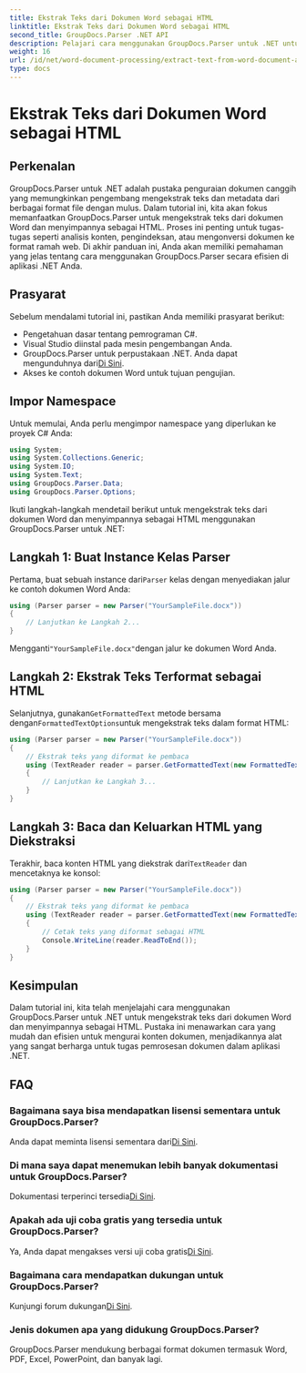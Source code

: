 ```yaml
---
title: Ekstrak Teks dari Dokumen Word sebagai HTML
linktitle: Ekstrak Teks dari Dokumen Word sebagai HTML
second_title: GroupDocs.Parser .NET API
description: Pelajari cara menggunakan GroupDocs.Parser untuk .NET untuk mengekstrak teks dari dokumen Word dan menyimpannya sebagai HTML. Tutorial langkah demi langkah dengan contoh kode.
weight: 16
url: /id/net/word-document-processing/extract-text-from-word-document-as-html/
type: docs
---
```

# Ekstrak Teks dari Dokumen Word sebagai HTML

## Perkenalan
GroupDocs.Parser untuk .NET adalah pustaka penguraian dokumen canggih yang memungkinkan pengembang mengekstrak teks dan metadata dari berbagai format file dengan mulus. Dalam tutorial ini, kita akan fokus memanfaatkan GroupDocs.Parser untuk mengekstrak teks dari dokumen Word dan menyimpannya sebagai HTML. Proses ini penting untuk tugas-tugas seperti analisis konten, pengindeksan, atau mengonversi dokumen ke format ramah web. Di akhir panduan ini, Anda akan memiliki pemahaman yang jelas tentang cara menggunakan GroupDocs.Parser secara efisien di aplikasi .NET Anda.
## Prasyarat
Sebelum mendalami tutorial ini, pastikan Anda memiliki prasyarat berikut:
- Pengetahuan dasar tentang pemrograman C#.
- Visual Studio diinstal pada mesin pengembangan Anda.
-  GroupDocs.Parser untuk perpustakaan .NET. Anda dapat mengunduhnya dari[Di Sini](https://releases.groupdocs.com/parser/net/).
- Akses ke contoh dokumen Word untuk tujuan pengujian.
## Impor Namespace
Untuk memulai, Anda perlu mengimpor namespace yang diperlukan ke proyek C# Anda:
```csharp
using System;
using System.Collections.Generic;
using System.IO;
using System.Text;
using GroupDocs.Parser.Data;
using GroupDocs.Parser.Options;
```
Ikuti langkah-langkah mendetail berikut untuk mengekstrak teks dari dokumen Word dan menyimpannya sebagai HTML menggunakan GroupDocs.Parser untuk .NET:
## Langkah 1: Buat Instance Kelas Parser
 Pertama, buat sebuah instance dari`Parser` kelas dengan menyediakan jalur ke contoh dokumen Word Anda:
```csharp
using (Parser parser = new Parser("YourSampleFile.docx"))
{
    // Lanjutkan ke Langkah 2...
}
```
 Mengganti`"YourSampleFile.docx"`dengan jalur ke dokumen Word Anda.
## Langkah 2: Ekstrak Teks Terformat sebagai HTML
 Selanjutnya, gunakan`GetFormattedText` metode bersama dengan`FormattedTextOptions`untuk mengekstrak teks dalam format HTML:
```csharp
using (Parser parser = new Parser("YourSampleFile.docx"))
{
    // Ekstrak teks yang diformat ke pembaca
    using (TextReader reader = parser.GetFormattedText(new FormattedTextOptions(FormattedTextMode.Html)))
    {
        // Lanjutkan ke Langkah 3...
    }
}
```
## Langkah 3: Baca dan Keluarkan HTML yang Diekstraksi
 Terakhir, baca konten HTML yang diekstrak dari`TextReader` dan mencetaknya ke konsol:
```csharp
using (Parser parser = new Parser("YourSampleFile.docx"))
{
    // Ekstrak teks yang diformat ke pembaca
    using (TextReader reader = parser.GetFormattedText(new FormattedTextOptions(FormattedTextMode.Html)))
    {
        // Cetak teks yang diformat sebagai HTML
        Console.WriteLine(reader.ReadToEnd());
    }
}
```
## Kesimpulan
Dalam tutorial ini, kita telah menjelajahi cara menggunakan GroupDocs.Parser untuk .NET untuk mengekstrak teks dari dokumen Word dan menyimpannya sebagai HTML. Pustaka ini menawarkan cara yang mudah dan efisien untuk mengurai konten dokumen, menjadikannya alat yang sangat berharga untuk tugas pemrosesan dokumen dalam aplikasi .NET.

## FAQ
### Bagaimana saya bisa mendapatkan lisensi sementara untuk GroupDocs.Parser?
 Anda dapat meminta lisensi sementara dari[Di Sini](https://purchase.groupdocs.com/temporary-license/).
### Di mana saya dapat menemukan lebih banyak dokumentasi untuk GroupDocs.Parser?
 Dokumentasi terperinci tersedia[Di Sini](https://tutorials.groupdocs.com/parser/net/).
### Apakah ada uji coba gratis yang tersedia untuk GroupDocs.Parser?
 Ya, Anda dapat mengakses versi uji coba gratis[Di Sini](https://releases.groupdocs.com/).
### Bagaimana cara mendapatkan dukungan untuk GroupDocs.Parser?
 Kunjungi forum dukungan[Di Sini](https://forum.groupdocs.com/c/parser/17).
### Jenis dokumen apa yang didukung GroupDocs.Parser?
GroupDocs.Parser mendukung berbagai format dokumen termasuk Word, PDF, Excel, PowerPoint, dan banyak lagi.